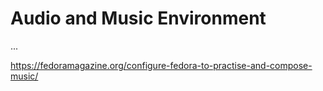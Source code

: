 
# Audio and Music Environment

...

https://fedoramagazine.org/configure-fedora-to-practise-and-compose-music/
